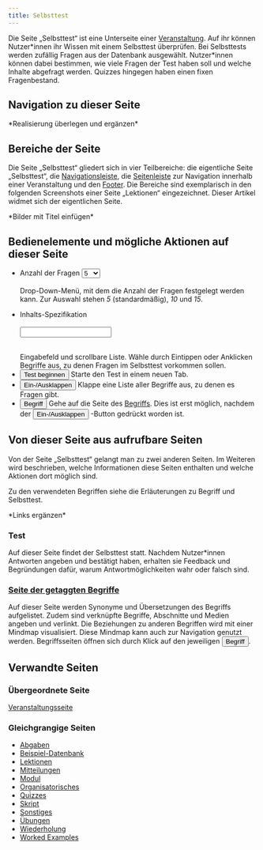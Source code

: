 ```yaml
---
title: Selbsttest
---
```

Die Seite „Selbsttest“ ist eine Unterseite einer [Veranstaltung](event-series.md). Auf ihr können Nutzer\*innen ihr Wissen mit einem Selbsttest überprüfen. Bei Selbsttests werden zufällig Fragen aus der Datenbank ausgewählt. Nutzer\*innen können dabei bestimmen, wie viele Fragen der Test haben soll und welche Inhalte abgefragt werden. Quizzes hingegen haben einen fixen Fragenbestand.

## Navigation zu dieser Seite
\*Realisierung überlegen und ergänzen\*

## Bereiche der Seite
Die Seite „Selbsttest“ gliedert sich in vier Teilbereiche: die eigentliche Seite „Selbsttest“, die [Navigationsleiste](nav-bar.md), die [Seitenleiste](sidebar.md) zur Navigation innerhalb einer Veranstaltung und den [Footer](footer.md). Die Bereiche sind exemplarisch in den folgenden Screenshots einer Seite „Lektionen“ eingezeichnet. Dieser Artikel widmet sich der eigentlichen Seite.

\*Bilder mit Titel einfügen\*

## Bedienelemente und mögliche Aktionen auf dieser Seite
* <label for="cars">Anzahl der Fragen </label>
  <select name="cars" id="cars">
     <option value="volvo">5</option>
     <option value="saab">10</option>
     <option value="mercedes">15</option>
  </select>
  <br></br>  
  Drop-Down-Menü, mit dem die Anzahl der Fragen festgelegt werden kann. Zur Auswahl stehen <i>5</i> (standardmäßig), <i>10</i> und <i>15</i>.
* <form>
     <p>
        <label for="fname">Inhalts-Spezifikation</label><br></br>
        <input type="text" id="fname" name="fname"></input><br></br>
     </p>
  </form>
  Eingabefeld und scrollbare Liste. Wähle durch Eintippen oder Anklicken Begriffe aus, zu denen Fragen im Selbsttest vorkommen sollen.
* <button name="button">Test beginnen</button> Starte den Test in einem neuen Tab.
* <button name="button">Ein-/Ausklappen</button> Klappe eine Liste aller Begriffe aus, zu denen es Fragen gibt.
* <a href="/mampf/de/docs/tag" target="_self"><button name="button">Begriff</button></a> Gehe auf die Seite des <a href="/mampf/de/docs/tag" target="_self">Begriffs</a>. Dies ist erst möglich, nachdem der <button name="button">Ein-/Ausklappen</button>
-Button gedrückt worden ist.

## Von dieser Seite aus aufrufbare Seiten
Von der Seite „Selbsttest“ gelangt man zu zwei anderen Seiten. Im Weiteren wird beschrieben, welche Informationen diese Seiten enthalten und welche Aktionen dort möglich sind.

Zu den verwendeten Begriffen siehe die Erläuterungen zu Begriff und Selbsttest.

\*Links ergänzen\*

### Test
Auf dieser Seite findet der Selbsttest statt. Nachdem Nutzer\*innen Antworten angeben und bestätigt haben, erhalten sie Feedback und Begründungen dafür, warum Antwortmöglichkeiten wahr oder falsch sind.

### [Seite der getaggten Begriffe](tag.md)
Auf dieser Seite werden Synonyme und Übersetzungen des Begriffs aufgelistet. Zudem sind verknüpfte Begriffe, Abschnitte und Medien angeben und verlinkt. Die Beziehungen zu anderen Begriffen wird mit einer Mindmap visualisiert. Diese Mindmap kann auch zur Navigation genutzt werden. Begriffsseiten öffnen sich durch Klick auf den jeweiligen <a href="/mampf/de/docs/tag" target="_self"><button name="button">Begriff</button></a>.

## Verwandte Seiten
### Übergeordnete Seite
[Veranstaltungsseite](event-series.md)

### Gleichgrangige Seiten
* [Abgaben](submissions.md)
* [Beispiel-Datenbank](erdbeere.md)
* [Lektionen](lessons.md)
* [Mitteilungen](announcements.md)
* [Modul](module.md)
* [Organisatorisches](general-information.md)
* [Quizzes](quizzes.md)
* [Skript](manuscript.md)
* [Sonstiges](miscellaneous.md)
* [Übungen](exercises.md)
* [Wiederholung](repetition.md)
* [Worked Examples](worked-examples.md)
